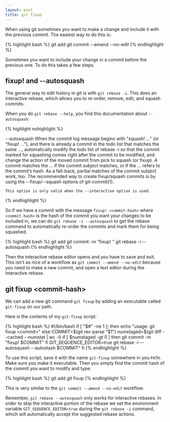 ```yaml
---
layout: post
title: git fixup
---
```


When using git sometimes you want to make a change and include it with the previous commit. The easiest way to do this is:

{% highlight bash %}
git add <files>
git commit --amend --no-edit
{% endhighlight %}

Sometimes you want to include your change in a commit before the previous one. To do this takes a few steps.

## fixup! and \-\-autosquash

The general way to edit history in git is with `git rebase -i`. This does an interactive rebase, which allows you to re-order, remove, edit, and squash commits.

When you do `git rebase --help`, you find this documentation about `--autosquash`:

{% highlight nohighlight %}

--autosquash
    When the commit log message begins with "squash! ..." (or "fixup! ..."), and there is already a commit in the todo list that matches the same ..., automatically modify the todo list of rebase -i so that the commit marked for squashing comes right after the commit to be modified, and change the action of the moved commit from pick to squash (or fixup). A commit matches the ...  if the commit subject matches, or if the ...  refers to the commit’s hash. As a fall-back, partial matches of the commit subject work, too. The recommended way to create fixup/squash commits is by using the --fixup/--squash options of git-commit(1).

    This option is only valid when the --interactive option is used.

{% endhighlight %}

So if we have a commit with the message `fixup! <commit-hash>` where `<commit-hash>` is the hash of the commit you want your changes to be included in, we can do `git rebase -i --autosquash` to get the rebase command to automatically re-order the commits and mark them for being squashed.

{% highlight bash %}
git add <files>
git commit -m "fixup! <commit-hash>"
git rebase -i --autosquash
{% endhighlight %}

Then the interactive rebase editor opens and you have to save and exit. This isn't as nice of a workflow as `git commit --amend --no-edit` because you need to make a new commit, and open a text editor during the interactive rebase.

## git fixup &lt;commit-hash&gt;

We can add a new git command `git fixup` by adding an executable called `git-fixup` on our path.

Here is the contents of my `git-fixup` script:

{% highlight bash %}
#!/bin/bash
if [ "$#" -ne 1 ]; then
    echo "usage: git fixup <commit>"
else
    COMMIT=$(git rev-parse "$1")
    numstaged=$(git diff --cached --numstat | wc -l)
    if [ $numstaged -gt 0 ]
    then
        git commit -m "fixup! $COMMIT"
    fi
    GIT_SEQUENCE_EDITOR=true git rebase -i --autosquash --autostash $COMMIT^
fi
{% endhighlight %}

To use this script, save it with the name `git-fixup` somewhere in you `PATH`. Make sure you make it executable. Then you simply find the commit hash of the commit you want to modify and type:

{% highlight bash %}
git add <files>
git fixup <commit-hash>
{% endhighlight %}

This is very similar to the `git commit --amend --no-edit` workflow.

Remember, `git rebase --autosquash` only works for interactive rebases. In order to skip the interactive portion of the rebase we set the environment variable `GIT_SEQUENCE_EDITOR=true` during the `git rebase -i` command, which will automatically accept the suggested rebase actions.

